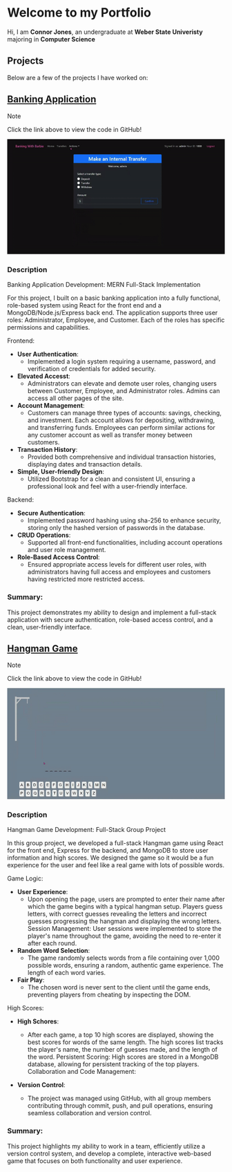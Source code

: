 # Welcome to my Portfolio
Hi, I am **Connor Jones**, an undergraduate at **Weber State Univeristy** majoring in **Computer Science**
## Projects
Below are a few of the projects I have worked on:
## [Banking Application](https://github.com/Cojo99/Portfolio-Site/tree/main/Banking-App)

> [!NOTE]
> Click the link above to view the code in GitHub!

![Banking app gif demo](/gifs/banking-app.gif)

### Description
Banking Application Development: MERN Full-Stack Implementation

For this project, I built on a basic banking application into a fully functional, role-based system using React for the front end and a MongoDB/Node.js/Express back end. The application supports three user roles: Administrator, Employee, and Customer. Each of the roles has specific permissions and capabilities.

Frontend:

- **User Authentication**:
  - Implemented a login system requiring a username, password, and verification of credentials for added security.
- **Elevated Accesst**:
  - Administrators can elevate and demote user roles, changing users between Customer, Employee, and Administrator roles. Admins can access all other pages of the site.
- **Account Management**:
  - Customers can manage three types of accounts: savings, checking, and investment. Each account allows for depositing, withdrawing, and transferring funds. Employees can perform similar actions for any customer account as well as transfer money between customers.
- **Transaction History**:
  - Provided both comprehensive and individual transaction histories, displaying dates and transaction details.
- **Simple, User-friendly Design**:
  - Utilized Bootstrap for a clean and consistent UI, ensuring a professional look and feel with a user-friendly interface.

Backend:

- **Secure Authentication**:
  - Implemented password hashing using sha-256 to enhance security, storing only the hashed version of passwords in the database.
- **CRUD Operations**:
  - Supported all front-end functionalities, including account operations and user role management.
- **Role-Based Access Control**:
  - Ensured appropriate access levels for different user roles, with administrators having full access and employees and customers having restricted more restricted access.

### Summary: 
This project demonstrates my ability to design and implement a full-stack application with secure authentication, role-based access control, and a clean, user-friendly interface.

## [Hangman Game](https://github.com/Cojo99/Portfolio-Site/tree/main/hangman-game)

> [!NOTE]
> Click the link above to view the code in GitHub!

![hangman gif demo game](/gifs/hangman-game.gif)

### Description
Hangman Game Development: Full-Stack Group Project

In this group project, we developed a full-stack Hangman game using React for the front end, Express for the backend, and MongoDB to store user information and high scores. We designed the game so it would be a fun experience for the user and feel like a real game with lots of possible words.

Game Logic:

- **User Experience**:
  - Upon opening the page, users are prompted to enter their name after which the game begins with a typical hangman setup. Players guess letters, with correct guesses revealing the letters and incorrect guesses progressing the hangman and displaying the wrong letters.
Session Management: User sessions were implemented to store the player's name throughout the game, avoiding the need to re-enter it after each round.
- **Random Word Selection**:
  - The game randomly selects words from a file containing over 1,000 possible words, ensuring a random, authentic game experience. The length of each word varies.
- **Fair Play**:
  - The chosen word is never sent to the client until the game ends, preventing players from cheating by inspecting the DOM.
  
High Scores:

- **High Schores**:
  - After each game, a top 10 high scores are displayed, showing the best scores for words of the same length. The high scores list tracks the player's name, the number of guesses made, and the length of the word.
Persistent Scoring: High scores are stored in a MongoDB database, allowing for persistent tracking of the top players.
Collaboration and Code Management:

- **Version Control**:
  - The project was managed using GitHub, with all group members contributing through commit, push, and pull operations, ensuring seamless collaboration and version control.

### Summary: 
This project highlights my ability to work in a team, efficiently utilize a version control system, and develop a complete, interactive web-based game that focuses on both functionality and user experience.
